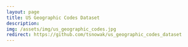 ```yaml
---
layout: page
title: US Geographic Codes Dataset
description: 
img: /assets/img/us_geographic_codes.jpg
redirect: https://github.com/tsnowak/us_geographic_codes_dataset
---
```


